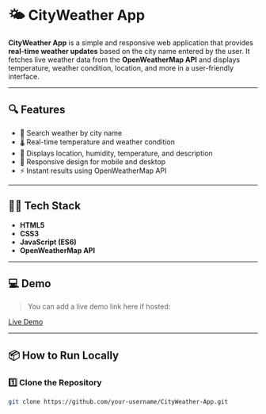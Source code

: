 # 🌤️ CityWeather App

**CityWeather App** is a simple and responsive web application that provides **real-time weather updates** based on the city name entered by the user. It fetches live weather data from the **OpenWeatherMap API** and displays temperature, weather condition, location, and more in a user-friendly interface.

---

## 🔍 Features

- 🌆 Search weather by city name
- 🌡️ Real-time temperature and weather condition
- 📍 Displays location, humidity, temperature, and description
- 🎨 Responsive design for mobile and desktop
- ⚡ Instant results using OpenWeatherMap API

---

## 🧑‍💻 Tech Stack

- **HTML5**
- **CSS3**
- **JavaScript (ES6)**
- **OpenWeatherMap API**

---

## 💻 Demo

> You can add a live demo link here if hosted:

[Live Demo](https://city-weather-rahul.netlify.app/)

---

## 📦 How to Run Locally

### 1️⃣ Clone the Repository

```bash
git clone https://github.com/your-username/CityWeather-App.git
